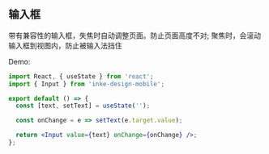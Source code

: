 ## 输入框

带有兼容性的输入框，失焦时自动调整页面。防止页面高度不对;
聚焦时，会滚动输入框到视图内，防止被输入法挡住

Demo:

```jsx
import React, { useState } from 'react';
import { Input } from 'inke-design-mobile';

export default () => {
  const [text, setText] = useState('');

  const onChange = e => setText(e.target.value);

  return <Input value={text} onChange={onChange} />;
};
```
